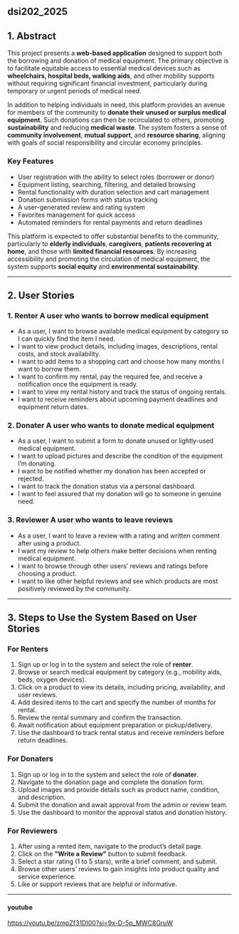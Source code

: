 ## dsi202_2025



## 1. Abstract

This project presents a **web-based application** designed to support both the borrowing and donation of medical equipment. The primary objective is to facilitate equitable access to essential medical devices such as **wheelchairs, hospital beds, walking aids**, and other mobility supports without requiring significant financial investment, particularly during temporary or urgent periods of medical need.

In addition to helping individuals in need, this platform provides an avenue for members of the community to **donate their unused or surplus medical equipment**. Such donations can then be recirculated to others, promoting **sustainability** and reducing **medical waste**. The system fosters a sense of **community involvement**, **mutual support**, and **resource sharing**, aligning with goals of social responsibility and circular economy principles.

### Key Features
- User registration with the ability to select roles (borrower or donor)
- Equipment listing, searching, filtering, and detailed browsing
- Rental functionality with duration selection and cart management
- Donation submission forms with status tracking
- A user-generated review and rating system
- Favorites management for quick access
- Automated reminders for rental payments and return deadlines

This platform is expected to offer substantial benefits to the community, particularly to **elderly individuals**, **caregivers**, **patients recovering at home**, and those with **limited financial resources**. By increasing accessibility and promoting the circulation of medical equipment, the system supports **social equity** and **environmental sustainability**.

---

## 2. User Stories

### 1. Renter  A user who wants to borrow medical equipment
- As a user, I want to browse available medical equipment by category so I can quickly find the item I need.
- I want to view product details, including images, descriptions, rental costs, and stock availability.
- I want to add items to a shopping cart and choose how many months I want to borrow them.
- I want to confirm my rental, pay the required fee, and receive a notification once the equipment is ready.
- I want to view my rental history and track the status of ongoing rentals.
- I want to receive reminders about upcoming payment deadlines and equipment return dates.

### 2. Donater  A user who wants to donate medical equipment
- As a user, I want to submit a form to donate unused or lightly-used medical equipment.
- I want to upload pictures and describe the condition of the equipment I’m donating.
- I want to be notified whether my donation has been accepted or rejected.
- I want to track the donation status via a personal dashboard.
- I want to feel assured that my donation will go to someone in genuine need.

### 3. Reviewer  A user who wants to leave reviews
- As a user, I want to leave a review with a rating and written comment after using a product.
- I want my review to help others make better decisions when renting medical equipment.
- I want to browse through other users’ reviews and ratings before choosing a product.
- I want to like other helpful reviews and see which products are most positively reviewed by the community.

---

## 3. Steps to Use the System Based on User Stories

### For Renters
1. Sign up or log in to the system and select the role of **renter**.
2. Browse or search medical equipment by category (e.g., mobility aids, beds, oxygen devices).
3. Click on a product to view its details, including pricing, availability, and user reviews.
4. Add desired items to the cart and specify the number of months for rental.
5. Review the rental summary and confirm the transaction.
6. Await notification about equipment preparation or pickup/delivery.
7. Use the dashboard to track rental status and receive reminders before return deadlines.

### For Donaters
1. Sign up or log in to the system and select the role of **donater**.
2. Navigate to the donation page and complete the donation form.
3. Upload images and provide details such as product name, condition, and description.
4. Submit the donation and await approval from the admin or review team.
5. Use the dashboard to monitor the approval status and donation history.

### For Reviewers
1. After using a rented item, navigate to the product’s detail page.
2. Click on the **"Write a Review"** button to submit feedback.
3. Select a star rating (1 to 5 stars), write a brief comment, and submit.
4. Browse other users’ reviews to gain insights into product quality and service experience.
5. Like or support reviews that are helpful or informative.

---

#### youtube
https://youtu.be/zmpZf31DI00?si=9x-D-5p_MWC8GruW





